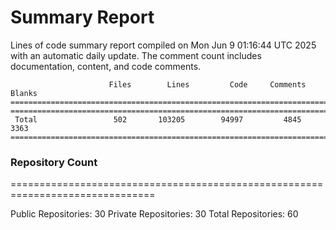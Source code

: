 # Summary Report
Lines of code summary report compiled on Mon Jun  9 01:16:44 UTC 2025 with an automatic daily update. The comment count includes documentation, content, and code comments.
```
                      Files        Lines         Code     Comments       Blanks
===============================================================================
===============================================================================
 Total                 502       103205        94997         4845         3363
===============================================================================
```

### Repository Count
===============================================================================

Public Repositories: 30
Private Repositories: 30
Total Repositories: 60

